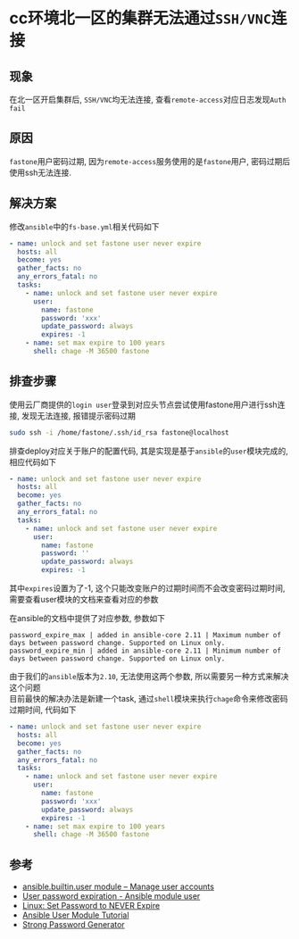 # cc环境北一区的集群无法通过`SSH/VNC`连接

## 现象

在北一区开启集群后, `SSH/VNC`均无法连接, 查看`remote-access`对应日志发现`Auth fail`

## 原因

`fastone`用户密码过期, 因为`remote-access`服务使用的是`fastone`用户, 密码过期后使用ssh无法连接.

## 解决方案

修改`ansible`中的`fs-base.yml`相关代码如下

```yaml
- name: unlock and set fastone user never expire
  hosts: all
  become: yes
  gather_facts: no
  any_errors_fatal: no
  tasks:
    - name: unlock and set fastone user never expire
      user:
        name: fastone
        password: 'xxx'
        update_password: always
        expires: -1
    - name: set max expire to 100 years
      shell: chage -M 36500 fastone
```

## 排查步骤

使用云厂商提供的`login user`登录到对应头节点尝试使用fastone用户进行ssh连接, 发现无法连接, 报错提示密码过期<br/>

```bash
sudo ssh -i /home/fastone/.ssh/id_rsa fastone@localhost
```

排查deploy对应关于账户的配置代码, 其是实现是基于`ansible`的`user`模块完成的, 相应代码如下<br/>

```yml
- name: unlock and set fastone user never expire
  hosts: all
  become: yes
  gather_facts: no
  any_errors_fatal: no
  tasks:
    - name: unlock and set fastone user never expire
      user:
        name: fastone
        password: ''
        update_password: always
        expires: -1
```

其中`expires`设置为了-1, 这个只能改变账户的过期时间而不会改变密码过期时间, 需要查看user模块的文档来查看对应的参数<br/>

在ansible的文档中提供了对应参数, 参数如下<br/>

```text
password_expire_max | added in ansible-core 2.11 | Maximum number of days between password change. Supported on Linux only.
password_expire_min | added in ansible-core 2.11 | Minimum number of days between password change. Supported on Linux only.
```

由于我们的`ansible`版本为`2.10`, 无法使用这两个参数, 所以需要另一种方式来解决这个问题<br/>
目前最快的解决办法是新建一个task, 通过`shell`模块来执行`chage`命令来修改密码过期时间, 代码如下<br/>

```yaml
- name: unlock and set fastone user never expire
  hosts: all
  become: yes
  gather_facts: no
  any_errors_fatal: no
  tasks:
    - name: unlock and set fastone user never expire
      user:
        name: fastone
        password: 'xxx'
        update_password: always
        expires: -1
    - name: set max expire to 100 years
      shell: chage -M 36500 fastone
```

## 参考

- [ansible.builtin.user module – Manage user accounts](https://docs.ansible.com/ansible/latest/collections/ansible/builtin/user_module.html)
- [User password expiration - Ansible module user](https://www.ansiblepilot.com/articles/user-password-expiration-ansible-module-user/)
- [Linux: Set Password to NEVER Expire](https://www.shellhacks.com/linux-set-password-to-never-expire/)
- [Ansible User Module Tutorial](https://linuxhint.com/ansible-user-module-tutorial/)
- [Strong Password Generator](https://delinea.com/resources/password-generator-it-tool)